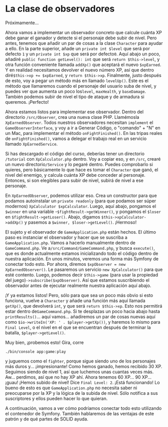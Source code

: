 # La clase de observadores

Próximamente...

Ahora vamos a implementar un observador concreto que calcule cuánta XP debe ganar el ganador y detecte si el personaje debe subir de nivel. Pero antes, tenemos que añadir un par de cosas a la clase `Character` para ayudar a ello. En la parte superior, añade un `private
int $level` que será por defecto `1` y un `private int $xp` que será por defecto`0`. Aquí abajo un poco, añadiré `public function getLevel(): int` que será `return
$this->level`, y otra función conveniente llamada `addXp()` que aceptará el nuevo `$xpEarned`. Y en realidad necesitamos devolver el nuevo número XP, así que dentro diré`$this->xp += $xpEarned`, y `return $this->xp`. Finalmente, justo después de esto, voy a pegar un método más en llamado `levelUp()`. Este es el método que llamaremos cuando el personaje del usuario suba de nivel, y puedes ver que aumenta un poco los`level`, `maxHealth`, y `baseDamage`. También podemos subir de nivel el tipo de ataque y de armadura si queremos. ¡Perfecto!

Ahora estamos listos para implementar ese observador. Dentro del directorio `/src/Observer`, crea una nueva clase PHP. Llamémosla `XpEarnedObserver`. Todos nuestros observadores necesitan `implement` el `GameObserverInterface`, y voy a ir a Generar Código, o "comando" + "N" en un Mac, para implementar el método `onFightFinished()`. En las tripas reales de `onFightFinished()`, vamos a delegar el trabajo real en un servicio llamado `XpEarnedService`.

Si has descargado el código del curso, deberías tener un directorio `/tutorial` con `XpCalculator.php` dentro. Voy a copiar eso, y en `/src`, crearé un nuevo directorio`/Service` y lo pegaré dentro. Puedes comprobarlo si quieres, pero básicamente lo que hace es tomar el `Character` que ganó, el nivel del enemigo, y calcula cuánta XP debe conceder al personaje. Entonces, si son elegibles para subir de nivel, subirá de nivel a ese personaje.

En `XpEarnedObserver`, podemos utilizar eso. Crea un constructor para que podamos autoinstalar un `private readonly` (para que podamos ser súper modernos) `XpCalculator
$xpCalculator`. Luego, aquí abajo, pongamos el `$winner` en una variable -`$fightResult->getWinner()`, y pongamos el `$loser` en `$fightResult->getLoser()`. Abajo, digamos `$this->xpCalculator->addXp()` y pasemos a `$winner, $loser->getLevel()`. ¡Hermoso!

El sujeto y el observador de `GameApplication.php` están hechos. El último paso es instanciar el observador y hacer que se suscriba a `GameApplication.php`. Vamos a hacerlo manualmente dentro de `GameCommand.php`. Ve a`/src/Command/GameCommand.php`, y busca `execute()`, que es donde actualmente estamos inicializando todo el código dentro de nuestra aplicación. En unos minutos, veremos una forma más Symfony de conectar todo esto. Por ahora, diremos `$xpObserver =
new XpEarnedObserver()`. Le pasaremos un servicio `new XpCalculator()` para que esté contento. Luego, podemos decir `$this->game` (para usar la propiedad del juego)`->subscribe($xpObserver)`. Así que estamos suscribiendo el observador antes de ejecutar realmente nuestra aplicación aquí abajo.

¡Y ya estamos listos! Pero, sólo para que sea un poco más obvio si esto funciona, vuelve a `Character` y añade una función más aquí llamada `getXp()`, que devolverá `int`, y que será `return $this->xp`. Esto nos permitirá estar dentro de`GameCommand.php`. Si te desplazas un poco hacia abajo hasta `printResults()`... aquí vamos... añadiremos un par de cosas nuevas aquí como `$io->writeIn('XP: ' .
$player->getXp())`, y haremos lo mismo para `Final Level`, o el nivel en el que se encuentran después de terminar la batalla, `$player->getLevel()`.

Muy bien, ¡probemos esto! Gira, corre

```terminal
./bin/console app:game:play
```

y juguemos como el `fighter`, porque sigue siendo uno de los personajes más duros y... ¡impresionante! Como hemos ganado, hemos recibido 30 XP. Seguimos siendo de nivel 1, así que luchemos unas cuantas veces más. Aw... perdimos, así que no hay XP ahí. Ahora tenemos 60 XP... 90 XP... ¡guau! ¡Hemos subido de nivel! Dice `Final Level: 2`. ¡Está funcionando! Lo bueno de esto es que `GameApplication.php` no necesita saber ni preocuparse por la XP y la lógica de la subida de nivel. Sólo notifica a sus suscriptores y ellos pueden hacer lo que quieran.

A continuación, vamos a ver cómo podríamos conectar todo esto utilizando el contenedor de Symfony. También hablaremos de las ventajas de este patrón y de qué partes de SOLID ayuda.

